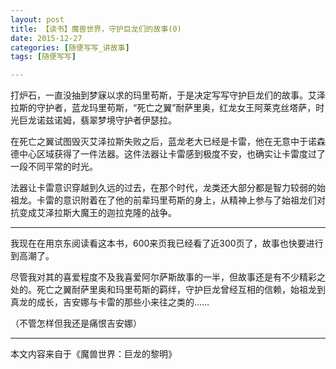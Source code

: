 ```yaml
---
layout: post
title: 【读书】魔兽世界，守护巨龙们的故事(0)
date: 2015-12-27
categories: [随便写写_讲故事]
tags: [随便写写]

---
```


打炉石，一直没抽到梦寐以求的玛里苟斯，于是决定写写守护巨龙们的故事。艾泽拉斯的守护者，蓝龙玛里苟斯，“死亡之翼”耐萨里奥，红龙女王阿莱克丝塔萨，时光巨龙诺兹诺姆，翡翠梦境守护者伊瑟拉。

在死亡之翼试图毁灭艾泽拉斯失败之后，蓝龙老大已经是卡雷，他在无意中于诺森德中心区域获得了一件法器。这件法器让卡雷感到极度不安，也确实让卡雷度过了一段不同平常的时光。

法器让卡雷意识穿越到久远的过去，在那个时代，龙类还大部分都是智力较弱的始祖龙。卡雷的意识附着在了他的前辈玛里苟斯的身上，从精神上参与了始祖龙们对抗变成艾泽拉斯大魔王的迦拉克隆的战争。

---

我现在在用京东阅读看这本书，600来页我已经看了近300页了，故事也快要进行到高潮了。

尽管我对其的喜爱程度不及我喜爱阿尔萨斯故事的一半，但故事还是有不少精彩之处的。死亡之翼耐萨里奥和玛里苟斯的羁绊，守护巨龙曾经互相的信赖，始祖龙到真龙的成长，吉安娜与卡雷的那些小来往之类的……

（不管怎样但我还是痛恨吉安娜）

---

本文内容来自于《魔兽世界：巨龙的黎明》